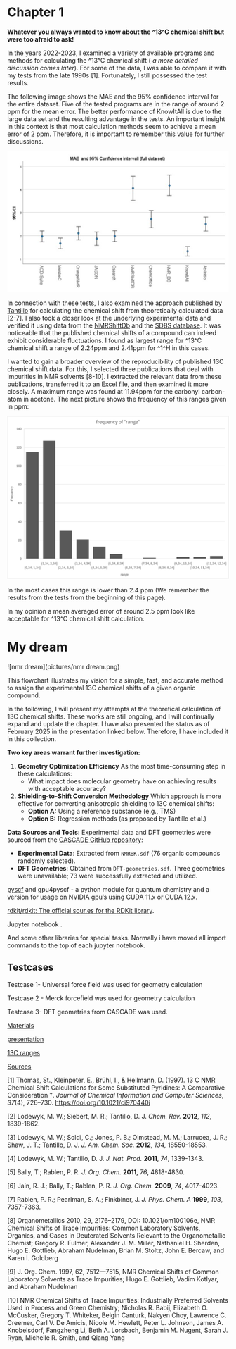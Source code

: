 # Chapter 1

**Whatever you always wanted to know about the ^13^C chemical shift but were too afraid to ask!**

In the years 2022-2023, I examined a variety of available programs and methods for calculating the ^13^C chemical shift ( *a more detailed discussion comes later*). For some of the data, I was able to compare it with my tests from the late 1990s [1]. Fortunately, I still possessed the test results. 

The following image shows the MAE and the 95% confidence interval for the entire dataset. Five of the tested programs are in the range of around 2 ppm for the mean error. The better performance of KnowItAll is due to the large data set and the resulting advantage in the tests. An important insight in this context is that most calculation methods seem to achieve a mean error of 2 ppm. Therefore, it is important to remember this value for further discussions.



![Bild1](pictures/Bild1.jpg)

In connection with these tests, I also examined the approach published by [Tantillo](http://cheshirenmr.info/) for calculating the chemical shift from theoretically calculated data [2-7]. I also took a closer look at the underlying experimental data and verified it using data from the [NMRShiftDb](https://nmrshiftdb.nmr.uni-koeln.de/) and the [SDBS database](https://sdbs.db.aist.go.jp/). It was noticeable that the published chemical shifts of a compound can indeed exhibit considerable fluctuations. I found as largest range for ^13^C chemical shift a range of 2.24ppm and 2.41ppm for ^1^H in this cases.

I wanted to gain a broader overview of the reproducibility of published 13C chemical shift data. For this, I selected three publications that deal with impurities in NMR solvents [8-10]. I extracted the relevant data from these publications, transferred it to an [Excel file](13C-Spannweiten.xlsx), and then examined it more closely. A maximum range was found at 11.94ppm for the carbonyl carbon-atom in acetone. The next picture shows the frequency of this ranges given in ppm:

![Bild2](pictures/Bild2.png)

In the most cases this range is lower than 2.4 ppm (We remember the results from the tests from the beginning of this page).

In my opinion a mean averaged error of around 2.5 ppm look like acceptable for ^13^C chemical shift calculation. 



# My dream

![nmr dream](pictures/nmr dream.png)

This flowchart illustrates my vision for a simple, fast, and accurate method to assign the experimental 13C chemical shifts of a given organic compound.

In the following, I will present my attempts at the theoretical calculation of 13C chemical shifts. These works are still ongoing, and I will continually expand and update the chapter. I have also presented the status as of February 2025 in the presentation linked below. Therefore, I have included it in this collection.

**Two key areas warrant further investigation:**

1. **Geometry Optimization Efficiency**
    As the most time-consuming step in these calculations:
   - What impact does molecular geometry have on achieving results with acceptable accuracy?
2. **Shielding-to-Shift Conversion Methodology**
    Which approach is more effective for converting anisotropic shielding to 13C chemical shifts:
   - **Option A:** Using a reference substance (e.g., TMS)
   - **Option B:** Regression methods (as proposed by Tantillo et al.)



**Data Sources and Tools:**
 Experimental data and DFT geometries were sourced from the [CASCADE GitHub repository](https://github.com/patonlab/CASCADE):

- **Experimental Data**: Extracted from `NMR8K.sdf` (76 organic compounds randomly selected).
- **DFT Geometries**: Obtained from `DFT-geometries.sdf`. Three geometries were unavailable; 73 were successfully extracted and utilized.

[pyscf](https://github.com/pyscf) and gpu4pyscf - a python module for quantum chemistry and a version for usage on NVIDIA gpu‘s using CUDA 11.x or CUDA 12.x.

[rdkit](https://github.com/rdkit/rdkit)[/](https://github.com/rdkit/rdkit)[rdkit](https://github.com/rdkit/rdkit)[: The official sour.es for the ](https://github.com/rdkit/rdkit)[RDKit](https://github.com/rdkit/rdkit)[ library](https://github.com/rdkit/rdkit).

Jupyter notebook .

And some other libraries for special tasks. Normally i have moved all import commands to the top of each jupyter notebook. 



## Testcases

Testcase 1- Universal force field was used for geometry calculation

Testcase 2 - Merck forcefield was used for geometry calculation

Testcase 3-  DFT geometries from CASCADE was used.



<u>Materials</u>

[presentation](Whatever_you_always-10.2.25.pptx)

[13C ranges](13C-Spannweiten.xlsx)







<u>Sources</u>

[1] Thomas, St., Kleinpeter, E., Brühl, I., & Heilmann, D. (1997). 13 C NMR Chemical Shift Calculations for Some Substituted Pyridines: A Comparative Consideration †. *Journal of Chemical Information and Computer Sciences*, *37*(4), 726–730. https://doi.org/10.1021/ci970440i

[2] Lodewyk, M. W.; Siebert, M. R.; Tantillo, D. J. *Chem. Rev.* **2012**, *112*, 1839-1862.

[3] Lodewyk, M. W.; Soldi, C.; Jones, P. B.; Olmstead, M. M.; Larrucea, J. R.; Shaw, J. T.; Tantillo, D. J. *J. Am. Chem. Soc.* **2012**, *134,* 18550-18553.

[4] Lodewyk, M. W.; Tantillo, D. J. *J. Nat. Prod.* **2011**, *74*, 1339-1343.

[5] Bally, T.; Rablen, P. R. *J. Org. Chem.* **2011**, *76*, 4818-4830.

[6] Jain, R. J.; Bally, T.; Rablen, P. R. *J. Org. Chem.* **2009**, *74*, 4017-4023.

[7] Rablen, P. R.; Pearlman, S. A.; Finkbiner, J. *J. Phys. Chem. A* **1999**, *103*, 7357-7363.

[8] Organometallics 2010, 29, 2176–2179, DOI: 10.1021/om100106e, NMR Chemical Shifts of Trace Impurities: Common Laboratory Solvents, Organics, and Gases in Deuterated Solvents Relevant to the Organometallic Chemist; Gregory R. Fulmer, Alexander J. M. Miller, Nathaniel H. Sherden, Hugo E. Gottlieb, Abraham Nudelman, Brian M. Stoltz, John E. Bercaw, and Karen I. Goldberg

[9] J. Org. Chem. 1997, 62, 7512—7515, NMR Chemical Shifts of Common Laboratory Solvents as Trace Impurities; Hugo E. Gottlieb, Vadim Kotlyar, and Abraham Nudelman

[10] NMR Chemical Shifts of Trace Impurities: Industrially Preferred Solvents Used in Process and Green Chemistry; Nicholas R. Babij, Elizabeth O. McCusker, Gregory T. Whiteker, Belgin Canturk, Nakyen Choy, Lawrence C. Creemer, Carl V. De Amicis, Nicole M. Hewlett, Peter L. Johnson, James A. Knobelsdorf, Fangzheng Li, Beth A. Lorsbach, Benjamin M. Nugent, Sarah J. Ryan, Michelle R. Smith, and Qiang Yang





